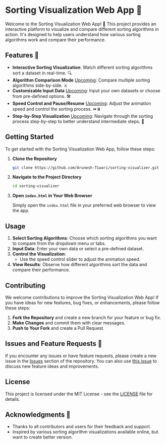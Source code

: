# Sorting Visualization Web App 🎨

Welcome to the Sorting Visualization Web App! 🚀 This project provides an interactive platform to visualize and compare different sorting algorithms in action. It's designed to help users understand how various sorting algorithms work and compare their performance.

## Features 🌟

- **Interactive Sorting Visualization**: Watch different sorting algorithms sort a dataset in real-time. 🔍
- **Algorithm Comparison Mode** [Upcoming](https://github.com/Arunesh-Tiwari/sorting-visualizer/issues/2): Compare multiple sorting algorithms side-by-side. ⚔️
- **Customizable Input Data** [Upcoming](https://github.com/Arunesh-Tiwari/sorting-visualizer/issues/3): Input your own datasets or choose from pre-defined options. 🛠️
- **Speed Control and Pause/Resume** [Upcoming](https://github.com/Arunesh-Tiwari/sorting-visualizer/issues/4): Adjust the animation speed and control the sorting process. ⏩⏸️
- **Step-by-Step Visualization** [Upcoming](https://github.com/Arunesh-Tiwari/sorting-visualizer/issues/5): Navigate through the sorting process step-by-step to better understand intermediate steps. 🧩

## Getting Started

To get started with the Sorting Visualization Web App, follow these steps:

1. **Clone the Repository**

    ```bash
    git clone https://github.com/Arunesh-Tiwari/sorting-visualizer.git
    ```

2. **Navigate to the Project Directory**

    ```bash
    cd sorting-visualizer
    ```

3. **Open `index.html` in Your Web Browser**

    Simply open the `index.html` file in your preferred web browser to view the app.

## Usage

1. **Select Sorting Algorithms**: Choose which sorting algorithms you want to compare from the dropdown menu or tabs.
2. **Input Data**: Enter your own data or select a pre-defined dataset.
3. **Control the Visualization**:
    - Use the speed control slider to adjust the animation speed.
4. **View Results**: Observe how different algorithms sort the data and compare their performance.

## Contributing

We welcome contributions to improve the Sorting Visualization Web App! If you have ideas for new features, bug fixes, or enhancements, please follow these steps:

1. **Fork the Repository** and create a new branch for your feature or bug fix.
2. **Make Changes** and commit them with clear messages.
3. **Push to Your Fork** and create a Pull Request.

## Issues and Feature Requests 📝

If you encounter any issues or have feature requests, please create a new issue in the [Issues](https://github.com/your-username/sorting-visualization-webapp/issues) section of the repository. You can also use [this issue](https://github.com/Arunesh-Tiwari/sorting-visualizer/issues/6) to discuss new feature ideas and improvements.

## License

This project is licensed under the MIT License - see the [LICENSE](LICENSE) file for details.

## Acknowledgments 🙏

- Thanks to all contributors and users for their feedback and support.
- Inspired by various sorting algorithm visualizations available online, but want to create better version.

